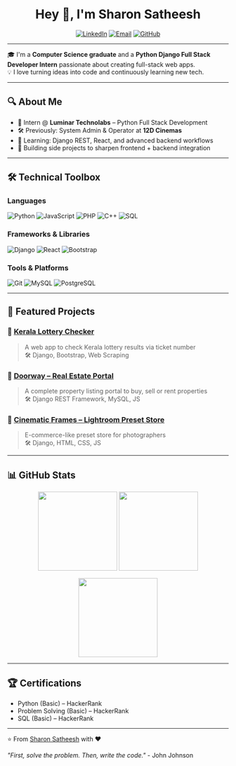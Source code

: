 <h1 align="center">Hey 👋, I'm Sharon Satheesh</h1>

<p align="center">
  <a href="https://www.linkedin.com/in/sharonsathesh/"><img src="https://img.shields.io/badge/-LinkedIn-blue?style=for-the-badge&logo=linkedin" alt="LinkedIn"/></a>
  <a href="mailto:sharonsathesh@gmail.com"><img src="https://img.shields.io/badge/Gmail-D14836?style=for-the-badge&logo=gmail&logoColor=white" alt="Email"/></a>
  <a href="https://github.com/Sharon-cod1"><img src="https://img.shields.io/badge/GitHub-100000?style=for-the-badge&logo=github&logoColor=white" alt="GitHub"/></a>
</p>

---

🎓 I'm a **Computer Science graduate** and a **Python Django Full Stack Developer Intern** passionate about creating full-stack web apps.  
💡 I love turning ideas into code and continuously learning new tech.

---

## 🔍 About Me

- 💼 Intern @ **Luminar Technolabs** – Python Full Stack Development  
- 🛠 Previously: System Admin & Operator at **12D Cinemas**
- 🧠 Learning: Django REST, React, and advanced backend workflows
- 🌱 Building side projects to sharpen frontend + backend integration

---

## 🛠️ Technical Toolbox

### Languages
![Python](https://img.shields.io/badge/-Python-3776AB?logo=python&logoColor=white)
![JavaScript](https://img.shields.io/badge/-JavaScript-F7DF1E?logo=javascript&logoColor=black)
![PHP](https://img.shields.io/badge/-PHP-777BB4?logo=php&logoColor=white)
![C++](https://img.shields.io/badge/-C++-00599C?logo=c%2B%2B&logoColor=white)
![SQL](https://img.shields.io/badge/-SQL-4479A1?logo=mysql&logoColor=white)

### Frameworks & Libraries
![Django](https://img.shields.io/badge/-Django-092E20?logo=django&logoColor=white)
![React](https://img.shields.io/badge/-React-61DAFB?logo=react&logoColor=black)
![Bootstrap](https://img.shields.io/badge/-Bootstrap-7952B3?logo=bootstrap&logoColor=white)

### Tools & Platforms
![Git](https://img.shields.io/badge/-Git-F05032?logo=git&logoColor=white)
![MySQL](https://img.shields.io/badge/-MySQL-4479A1?logo=mysql&logoColor=white)
![PostgreSQL](https://img.shields.io/badge/-PostgreSQL-4169E1?logo=postgresql&logoColor=white)

---

## 🚀 Featured Projects

### 🔸 [Kerala Lottery Checker](https://github.com/Sharon-cod1/kerala-lottery-checker)
> A web app to check Kerala lottery results via ticket number  
> 🛠 Django, Bootstrap, Web Scraping

### 🔸 [Doorway – Real Estate Portal](https://github.com/Sharon-cod1/doorway)
> A complete property listing portal to buy, sell or rent properties  
> 🛠 Django REST Framework, MySQL, JS

### 🔸 [Cinematic Frames – Lightroom Preset Store](https://github.com/Sharon-cod1/cinematic-frames)
> E-commerce-like preset store for photographers  
> 🛠 Django, HTML, CSS, JS

---

## 📊 GitHub Stats

<p align="center">
  <img src="https://github-readme-stats.vercel.app/api?username=Sharon-cod1&show_icons=true&theme=tokyonight" height="180"/>
  <img src="https://github-readme-stats.vercel.app/api/top-langs/?username=Sharon-cod1&layout=compact&theme=tokyonight" height="180"/>
</p>

<p align="center">
  <img src="https://github-readme-streak-stats.herokuapp.com/?user=Sharon-cod1&theme=tokyonight&hide_border=true" height="180"/>
</p>

---

## 🏆 Certifications

- Python (Basic) – HackerRank  
- Problem Solving (Basic) – HackerRank  
- SQL (Basic) – HackerRank  

---

⭐️ From [Sharon Satheesh](https://github.com/Sharon-cod1) with ❤️

*"First, solve the problem. Then, write the code."* - John Johnson
